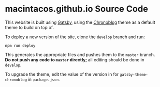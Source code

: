 # macintacos.github.io Source Code

This website is built using [Gatsby](https://www.gatsbyjs.org/docs/), using the [Chronoblog](https://github.com/Chronoblog/gatsby-theme-chronoblog) theme as a default theme to build on top of.

To deploy a new version of the site, clone the `develop` branch and run:

```
npm run deploy
```

This generates the appropriate files and pushes them to the `master` branch. **Do not push any code to `master` directly;** all editing should be done in `develop`.

To upgrade the theme, edit the value of the version in for `gatsby-theme-chronoblog` in `package.json`.
